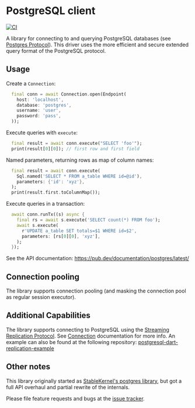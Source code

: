 # PostgreSQL client

[![CI](https://github.com/isoos/postgresql-dart/actions/workflows/dart.yml/badge.svg)](https://github.com/isoos/postgresql-dart/actions/workflows/dart.yml)

A library for connecting to and querying PostgreSQL databases (see [Postgres Protocol](https://www.postgresql.org/docs/13/protocol-overview.html)). This driver uses the more efficient and secure extended query format of the PostgreSQL protocol.

## Usage

Create a `Connection`:

```dart
  final conn = await Connection.open(Endpoint(
    host: 'localhost',
    database: 'postgres',
    username: 'user',
    password: 'pass',
  ));
```

Execute queries with `execute`:

```dart
  final result = await conn.execute("SELECT 'foo'");
  print(result[0][0]); // first row and first field
```

Named parameters, returning rows as map of column names:

```dart
  final result = await conn.execute(
    Sql.named('SELECT * FROM a_table WHERE id=@id'),
    parameters: {'id': 'xyz'},
  );
  print(result.first.toColumnMap());
```

Execute queries in a transaction:

```dart
  await conn.runTx((s) async {
    final rs = await s.execute('SELECT count(*) FROM foo');
    await s.execute(
      r'UPDATE a_table SET totals=$1 WHERE id=$2',
      parameters: [rs[0][0], 'xyz'],
    );
  });
```

See the API documentation: https://pub.dev/documentation/postgres/latest/

## Connection pooling

The library supports connection pooling (and masking the connection pool as
regular session executor).

## Additional Capabilities

The library supports connecting to PostgreSQL using the [Streaming Replication Protocol][].
See [Connection][] documentation for more info.
An example can also be found at the following repository: [postgresql-dart-replication-example][]

[Streaming Replication Protocol]: https://www.postgresql.org/docs/13/protocol-replication.html
[Connection]: https://pub.dev/documentation/postgres/latest/postgres/Connection/Connection.html
[postgresql-dart-replication-example]: https://github.com/osaxma/postgresql-dart-replication-example

## Other notes

This library originally started as [StableKernel's postgres library](https://github.com/stablekernel/postgresql-dart),
but got a full API overhaul and partial rewrite of the internals.

Please file feature requests and bugs at the [issue tracker][tracker].

[tracker]: https://github.com/isoos/postgresql-dart/issues
